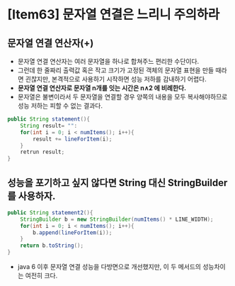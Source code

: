 # [Item63] 문자열 연결은 느리니 주의하라
## 문자열 연결 연산자(+)
- 문자열 연결 연산자는 여러 문자열을 하나로 합쳐주느 편리한 수단이다. 
- 그런데 한 줄짜리 출력값 혹은 작고 크기가 고정된 객체의 문자열 표현을 만들 때라면 괸찮지만, 본격적으로 사용하기 시작하면 성능 저하를 감내하기 어렵다. 
- <b>문자열 연결 연산자로 문자열 n개를 잇는 시간은 n∧2 에 비례한다. </b>
- 문자열은 불변이라서 두 문자열을 연결할 경우 양쪽의 내용을 모두 복사해야하므로 성능 저하는 피할 수 없는 결과다. 
```java
public String statement(){
	String result= "":
	for(int i = 0; i < numItems(); i++){
		result += lineForItem(i);
	}
	retrun result;
}
```
## 성능을 포기하고 싶지 않다면 String 대신 StringBuilder를 사용하자.

```java
public String statement2(){
	StringBuilder b = new StringBuilder(numItems() * LINE_WIDTH);
	for(int i = 0; i < numItems(); i++){
		b.append(lineForItem(i));
	}
	return b.toString();
}
```
- java 6 이후 문자열 연결 성능을 다방면으로 개선했지만, 이 두 메서드의 성능차이는 여전히 크다. 
